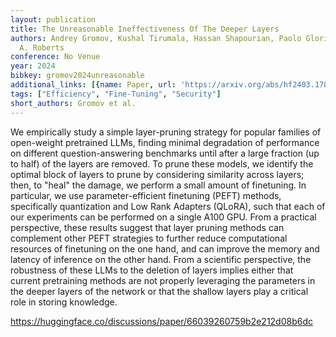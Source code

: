```yaml
---
layout: publication
title: The Unreasonable Ineffectiveness Of The Deeper Layers
authors: Andrey Gromov, Kushal Tirumala, Hassan Shapourian, Paolo Glorioso, Daniel
  A. Roberts
conference: No Venue
year: 2024
bibkey: gromov2024unreasonable
additional_links: [{name: Paper, url: 'https://arxiv.org/abs/hf2403.17887'}]
tags: ["Efficiency", "Fine-Tuning", "Security"]
short_authors: Gromov et al.
---
```

We empirically study a simple layer-pruning strategy for popular families of open-weight pretrained LLMs, finding minimal degradation of performance on different question-answering benchmarks until after a large fraction (up to half) of the layers are removed. To prune these models, we identify the optimal block of layers to prune by considering similarity across layers; then, to "heal" the damage, we perform a small amount of finetuning. In particular, we use parameter-efficient finetuning (PEFT) methods, specifically quantization and Low Rank Adapters (QLoRA), such that each of our experiments can be performed on a single A100 GPU. From a practical perspective, these results suggest that layer pruning methods can complement other PEFT strategies to further reduce computational resources of finetuning on the one hand, and can improve the memory and latency of inference on the other hand. From a scientific perspective, the robustness of these LLMs to the deletion of layers implies either that current pretraining methods are not properly leveraging the parameters in the deeper layers of the network or that the shallow layers play a critical role in storing knowledge.

https://huggingface.co/discussions/paper/66039260759b2e212d08b6dc
